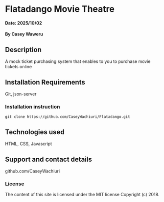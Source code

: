 # Flatadango Movie Theatre

#### Date: 2025/10/02

#### By Casey Waweru

## Description
A mock ticket purchasing system that enables to you to purchase movie tickets online

## Installation Requirements
Git,
json-server

### Installation instruction
```
git clone https://github.com/CaseyWachiuri/Flatadango.git

```
## Technologies used
HTML,
CSS,
Javascript

## Support and contact details
github.com/CaseyWachiuri

### License
The content of this site is licensed under the MIT license
Copyright (c) 2018.
